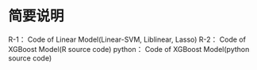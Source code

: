 # 简要说明

R-1： Code of Linear Model(Linear-SVM, Liblinear, Lasso)
R-2： Code of XGBoost Model(R source code)
python： Code of XGBoost Model(python source code)
